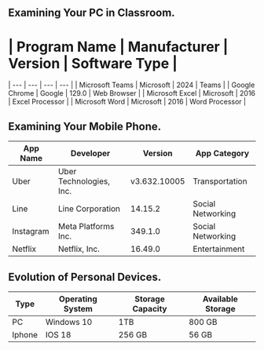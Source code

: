 ## Examining Your PC in Classroom.

# | Program Name | Manufacturer | Version | Software Type |
| --- | --- | --- | --- |
| Microsoft Teams | Microsoft | 2024 | Teams |
| Google Chrome | Google | 129.0 | Web Browser |
| Microsoft Excel | Microsoft | 2016 | Excel Processor |
| Microsoft Word | Microsoft | 2016 | Word Processor |

## Examining Your Mobile Phone.

| App Name | Developer | Version | App Category |
| --- | --- | --- | --- |
| Uber | Uber Technologies, Inc. | v3.632.10005 | Transportation |
| Line | Line Corporation | 14.15.2 | Social Networking |
| Instagram | Meta Platforms Inc. | 349.1.0 | Social Networking |
| Netflix | Netflix, Inc. | 16.49.0 | Entertainment |

## Evolution of Personal Devices.

| Type | Operating System | Storage Capacity | Available Storage |
| --- | --- | --- | --- |
| PC | Windows 10 | 1TB | 800 GB |
| Iphone | IOS 18 | 256 GB | 56 GB |
